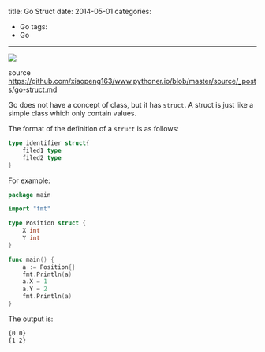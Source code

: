 title: Go Struct
date: 2014-05-01
categories:
- Go
tags:
- Go
---

![](/thumbnails/install-go-from-source/1.png)

source https://github.com/xiaopeng163/www.pythoner.io/blob/master/source/_posts/go-struct.md

Go does not have a concept of class, but it has `struct`. A struct is just like a simple class which only contain values.

The format of the definition of a `struct` is as follows:

```go
type identifier struct{
    filed1 type
    filed2 type
}
```

For example:

```go
package main

import "fmt"

type Position struct {
	X int
	Y int
}

func main() {
	a := Position{}
	fmt.Println(a)
	a.X = 1
	a.Y = 2
	fmt.Println(a)
}
```

The output is:
```
{0 0}
{1 2}
```

